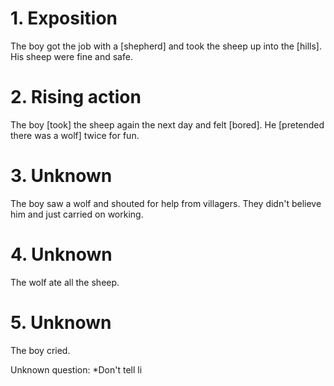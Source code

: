 

# 1. Exposition
The boy got the job with a [shepherd] and took the sheep up into the [hills]. His sheep were fine and safe.

# 2. Rising action
The boy [took] the sheep again the next day and felt [bored]. He [pretended there was a
wolf] twice for fun.

# 3. Unknown
The boy saw a wolf and shouted for help from villagers. They didn't believe him and just
carried on working.

# 4. Unknown
The wolf ate all the sheep.

# 5. Unknown
The boy cried.

Unknown question: *Don't tell li